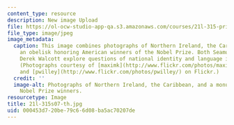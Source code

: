 ```yaml
---
content_type: resource
description: New image Upload
file: https://ol-ocw-studio-app-qa.s3.amazonaws.com/courses/21l-315-prizewinners-spring-2007/000453d720be79c66d08ba5ac70207de_21l-315s07-th.jpg
file_type: image/jpeg
image_metadata:
  caption: This image combines photographs of Northern Ireland, the Caribbean, and
    an obelisk honoring American winners of the Nobel Prize. Both Seamus Heaney and
    Derek Walcott explore questions of national identity and language in their work.
    (Photographs courtesy of [maximk](http://www.flickr.com/photos/maximk/), [sharkbait](http://www.flickr.com/photos/sharkbait/),
    and [pwilley](http://www.flickr.com/photos/pwilley/) on Flickr.)
  credit: ''
  image-alt: Photographs of Northern Ireland, the Caribbean, and a monument to American
    Nobel Prize winners.
resourcetype: Image
title: 21l-315s07-th.jpg
uid: 000453d7-20be-79c6-6d08-ba5ac70207de
---
```

